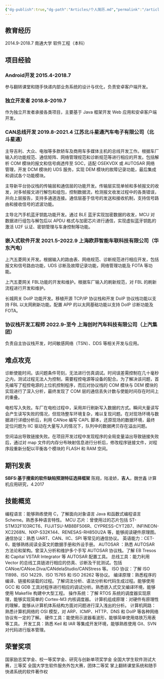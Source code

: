 ```yaml
---
{"dg-publish":true,"dg-path":"Articles/个人简历.md","permalink":"/articles//","tags":["gardenEntry"]}
---
```


## 教育经历
2014.9-2018.7 南通大学 软件工程（本科）

## 项目经验
### Android开发 2015.4-2018.7
参与翻转课堂和随手快递内部业务系统的设计与优化，负责安卓客户端开发。

### 独立开发者 2018.8-2019.7
作为独立开发者承接各类项目，主要基于 Java 框架开发 Web 应用和安卓客户端开发。

### CAN总线开发 2019.8-2021.4 江苏北斗星通汽车电子有限公司（北斗星通）
主导吉利、大众、电咖等多款轿车及商用车多媒体主机的总线开发工作。根据车厂输入的功能规范、通信矩阵、网络管理规范和诊断规范等进行相应的开发。包括解析 COM 模块的报文和信号病透传至 SOC，适配 OSEKVDX 或 AUTOSAR 网络管理，开发 DCM 模块的 UDS 服务，实现 DEM 模块的故障记录功能，最后集成和调试各个功能模块。

主导新平台协议栈的传输层和通信层的功能开发。传输层实现单帧和多帧报文的收发，对多帧报文进行解包和组包，控制数据流，检测报文收发过程中的各类错误，并向上层报告，支持多通道连接。通信层基于信号的发送和接收机制，支持信号路由和接收信号的滤波功能。

主导北汽手机蓝牙钥匙功能开发。通过 BLE 蓝牙实现加密数据的收发，MCU 对数据进行组包与解包后以 APDU 格式与加密芯片进行通信，实现虚拟蓝牙钥匙的激活 U2F 认证、密钥管理与车身控制等功能。

### 嵌入式软件开发 2021.5-2022.9 上海欧菲智能车联科技有限公司（华东汽电）
上汽五菱网关开发。根据输入的路由表、网络规范、诊断规范进行相应开发，包括报文和信号路由功能，UDS 诊断及故障记录功能，网络管理功能及 FOTA 等功能。

上汽五菱网关 FBL功能的开发和维护。根据车厂输入的刷新规范，对 FBL 的刷新流程进行开发和维护。

长城网关 DoIP 功能开发。移植开源 TCP/IP 协议栈和开发 DoIP 协议栈功能以支持 FBL 以太网刷新功能。配置 APP 的以太网基础功能以支持 DoIP 诊断功能及 FOTA。

### 协议栈开发工程师 2022.9-至今 上海创时汽车科技有限公司（上汽集团）
负责自主协议栈开发，时间敏感网络（TSN）、DDS 等相关开发与应用。

## 难点攻克
诊断使能时间。该问题条件苛刻，无法进行仿真调试。时间误差需控制在几十毫秒之内，测试过程无法人为控制，需要程控电源等设备的配合。为了解决该问题，首先编写了程控电源的上位机控制程序，而后对协议栈的 COM 模块与 DEM 模块的实现进行了深入分析，最终发现了 COM 层的通信丢失计数与使能时间存在时间上的重叠。

电检写入失败。车厂在电检过程中，采用并行刷新写入数据的方式。瞬间大量读写会产生读写失败的情况，但现场整车环境复杂，难以复现问题。在对现场环境与数据进行详细分析后，利用 CANoe 编写 CAPL 脚本，还原现场的数据环境，最终定位问题为 IIC 驱动在大量写入的情况下，队列中的数据拷贝存在溢出问题。

空间溢出导致链接失败。在项目开发过程中发现程序的全局变量溢出导致链接失败后，通过对 map 文件的内存分布映射信息进行分析后，修改程序链接文件，对程序段重新分配以平衡各个模块的 FLASH 和 RAM 空间。

## 期刊发表
**SBFS:基于搜索的软件缺陷预测特征选择框架**
陈翔，陆凌娇，**吉人**，魏世鑫
计算机应用研究，4.2017

## 技能概览
编程语言：能够熟练使用 C，了解面向对象语言 Java 和函数式编程语言 Scheme。熟悉多种语言特性。
MCU 芯片：曾使用过的芯片包括 ST-STM32F103RCT6、FUJITSU-MB8BF506R、CYPRESS-CYT2B7、INFINEON-XC2268N、NXP-S32K144、RENESAS-RH850U2A 等，能够阅读硬件原理图。
通信协议：熟悉 UART、CAN、IIC、SPI 等常见的通信协议。
英语能力：CET-6，能够熟练阅读全英文的数据手册和外设手册。
AUTOSAR ：熟悉 AUTOSAR 方法论和架构。曾深入分析和维护多个手写 AUTOSAR 协议栈。了解 EB Tresos 和 Capital VSTAR Integrator 等 AUTOSAR 配置工具。
总线工具：能力利用 Vector 的总线工具链进行相应的仿真、诊断及干扰测试。包括CANoe/CANoe.Diva/CANdelaStudio/CANStress 等。
ISO 协议：了解 ISO 11898、ISO 14229、ISO 15765 和 ISO 26262 等协议。
编译原理：熟悉程序的编译、链接和装载的过程。了解词法分析、语法分析和代码生成过程。能够使用 GCC 和 GDB 工具对程序进行相应的调试分析。熟悉嵌入式交叉编译环境，能够使用 Makefile 构建中大型工程。
操作系统：了解 RTOS 系统的调度器实现原理，能够实现简单的 Cortex-M3 内核调度器。
计算机组成原理：对硬件有原理性的理解，能够从计算机体系结构方面对问题进行深入浅出的分析。
计算机网路：熟悉计算机网络的 OSI 模型，对 ARP、ICMP、HTTP、DNS 和 DoIP 等各种网络协议有一定的了解。
硬件工具：能使用示波器看波形，能够简单使用烙铁万用表等工具。
开发工具：熟悉 Keil 和 IAR 等集成开发环境，能够熟练使用 Git、SVN 对代码进行版本管理。

## 荣誉奖项
国家励志奖学金、校一等奖学金、研究与创新单项奖学金
全国大学生软件测试大赛，三等奖
全国大学生软件服务外包大赛，团体二等奖
掌上翻转课堂系统和随手快递系统的软件著作权
